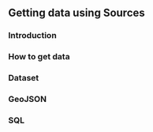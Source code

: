## Getting data using Sources

### Introduction

### How to get data

### Dataset

### GeoJSON

### SQL
